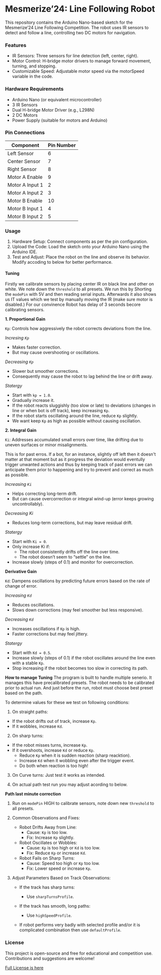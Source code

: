 # Mesmerize’24: Line Following Robot

This repository contains the Arduino Nano-based sketch for the Mesmerize’24 Line Following Competition. The robot uses IR sensors to detect and follow a line, controlling two DC motors for navigation.

### Features

- IR Sensors: Three sensors for line detection (left, center, right).
- Motor Control: H-bridge motor drivers to manage forward movement, turning, and stopping.
- Customizable Speed: Adjustable motor speed via the motorSpeed variable in the code.

### Hardware Requirements

- Arduino Nano (or equivalent microcontroller)
- 3 IR Sensors
- Dual H-bridge Motor Driver (e.g., L298N)
- 2 DC Motors
- Power Supply (suitable for motors and Arduino)

### Pin Connections

| Component       | Pin Number |
|------------------|------------|
| Left Sensor      | 6          |
| Center Sensor    | 7          |
| Right Sensor     | 8          |
| Motor A Enable   | 9          |
| Motor A Input 1  | 2          |
| Motor A Input 2  | 3          |
| Motor B Enable   | 10         |
| Motor B Input 1  | 4          |
| Motor B Input 2  | 5          |

### Usage

1. Hardware Setup: Connect components as per the pin configuration.
2. Upload the Code: Load the sketch onto your Arduino Nano using the Arduino IDE.
3. Test and Adjust: Place the robot on the line and observe its behavior. Modify accoding to below for better performance.

#### Tuning

Firstly we calibrate sensors by placing center IR on black line and other on white. We note down the `threshold` to all presets. We run this by Shorting the `modePin` with 5V and then reading serial inputs. Afterwards it also shows us IT values which we test by manually moving the IR (make sure motor is disabled.) For our convinence Robot has delay of 3 seconds becore calibrating sensors.

**1. Proportional Gain**

`Kp`: Controls how aggressively the robot corrects deviations from the line.

*Incresing `Kp`*
- Makes faster correction.
- But may cause overshooting or oscillations.

*Decreasing `Kp`*
- Slower but smoother corrections.
- Consequently may cause the robot to lag behind the line or drift away.

*Statergy*
- Start with `kp = 1.0`.
- Gradually increase it.
- If the robot reacts sluggishly (too slow or late) to deviations (changes in line or when bot is off track), keep increasing `Kp`.
- If the robot starts oscillating around the line, reduce `Kp` slightly.
- We want keep `Kp` as high as possible without causing oscillation.


**2. Integral Gain**

`Ki`: Addresses accumulated small errors over time, like drifting due to uneven surfaces or minor misalignments.

This is for past erros. If a bot, for an instance, slightly off left then it doesn't matter at that moment but as it progress the deviation would eventully trigger unwanted actions and thus by keeping track of past errors we can anticipate them prior to happening and try to prevent and correct as much as possible.

*Increasing `Ki`* 
- Helps correcting long-term drift.
- But can cause overcorrection or integral wind-up (error keeps growing uncontrollably).

*Decreasing Ki*
- Reduces long-term corrections, but may leave residual drift.

*Statergy*
- Start with `Ki = 0`.
- Only increase Ki if:
  - The robot consistently drifts off the line over time.
  - The robot doesn’t seem to “settle” on the line.
- Increase slowly (steps of 0.1) and monitor for overcorrection.


**Derivative Gain**

`Kd`: Dampens oscillations by predicting future errors based on the rate of change of error.

*Increasing `Kd`*
- Reduces oscillations.
- Slows down corrections (may feel smoother but less responsive).

*Decreasing `Kd`*
- Increases oscillations if `Kp` is high.
- Faster corrections but may feel jittery.

*Statergy*
- Start with `Kd = 0.5`.
- Increase slowly (steps of 0.1) if the robot oscillates around the line even with a stable `Kp`.
- Stop increasing if the robot becomes too slow in correcting its path.

**How to manage Tuning**
The program is built to handle multiple senerio. It manages this have precalibrated presets. The robot needs to be calibrated prior to actual run. And just before the run, robot must choose best preset based on the path.

To determine values for these we test on following conditions:

1. On straight paths:

  - If the robot drifts out of track, increase `Kp`.
  - If it wobbles, increase `Kd`.

2. On sharp turns:
  - If the robot misses turns, increase `Kp`.
  - If it overshoots, increase `Kd` or reduce `Kp`.
    - Reduce `Kp` when it is sudden reaction (sharp reacktion).
    - Increase `Kd` when it wobbling even after the trigger event.
    - Do both when reaction is too high!

3. On Curve turns: Just test it works as intended.

4. On actual path test run you may adjust acording to below.

**Path last minute correction**

1.   Run on `modePin` HIGH to calibrate sensors, note down new `threshold` to all presets.

2.	Common Observations and Fixes:
	- Robot Drifts Away from Line:
		- Cause: `Kp` is too low.
		- Fix: Increase `Kp` slightly.
	- Robot Oscillates or Wobbles:
		- Cause: `Kp` is too high or `Kd` is too low.
		- Fix: Reduce `Kp` or increase `Kd`.
	- Robot Fails on Sharp Turns:
		- Cause: Speed too high or `Kp` too low.
		- Fix: Lower speed or increase `Kp`.


3.	Adjust Parameters Based on Track Observations:
	- If the track has sharp turns:
		- Use `sharpTurnsProfile`.
	- If the track has smooth, long paths:
		- Use `highSpeedProfile`.

	- If robot performs very badly with selected profile and/or it is complicated combination then use `defaultProfile`.


### License

This project is open-source and free for educational and competition use. Contributions and suggestions are welcome!

[Full License is here](./LICENSE)